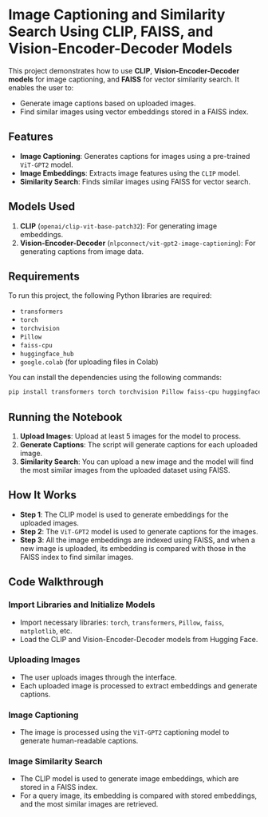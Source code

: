 
# Image Captioning and Similarity Search Using CLIP, FAISS, and Vision-Encoder-Decoder Models

This project demonstrates how to use **CLIP**, **Vision-Encoder-Decoder models** for image captioning, and **FAISS** for vector similarity search. It enables the user to:
- Generate image captions based on uploaded images.
- Find similar images using vector embeddings stored in a FAISS index.

## Features
- **Image Captioning**: Generates captions for images using a pre-trained `ViT-GPT2` model.
- **Image Embeddings**: Extracts image features using the `CLIP` model.
- **Similarity Search**: Finds similar images using FAISS for vector search.

## Models Used
1. **CLIP** (`openai/clip-vit-base-patch32`): For generating image embeddings.
2. **Vision-Encoder-Decoder** (`nlpconnect/vit-gpt2-image-captioning`): For generating captions from image data.

## Requirements

To run this project, the following Python libraries are required:

- `transformers`
- `torch`
- `torchvision`
- `Pillow`
- `faiss-cpu`
- `huggingface_hub`
- `google.colab` (for uploading files in Colab)

You can install the dependencies using the following commands:

```bash
pip install transformers torch torchvision Pillow faiss-cpu huggingface_hub
```

## Running the Notebook

1. **Upload Images**: Upload at least 5 images for the model to process.
2. **Generate Captions**: The script will generate captions for each uploaded image.
3. **Similarity Search**: You can upload a new image and the model will find the most similar images from the uploaded dataset using FAISS.

## How It Works

- **Step 1**: The CLIP model is used to generate embeddings for the uploaded images.
- **Step 2**: The `ViT-GPT2` model is used to generate captions for the images.
- **Step 3**: All the image embeddings are indexed using FAISS, and when a new image is uploaded, its embedding is compared with those in the FAISS index to find similar images.

## Code Walkthrough

### Import Libraries and Initialize Models

- Import necessary libraries: `torch`, `transformers`, `Pillow`, `faiss`, `matplotlib`, etc.
- Load the CLIP and Vision-Encoder-Decoder models from Hugging Face.

### Uploading Images

- The user uploads images through the interface.
- Each uploaded image is processed to extract embeddings and generate captions.

### Image Captioning

- The image is processed using the `ViT-GPT2` captioning model to generate human-readable captions.

### Image Similarity Search

- The CLIP model is used to generate image embeddings, which are stored in a FAISS index.
- For a query image, its embedding is compared with stored embeddings, and the most similar images are retrieved.




